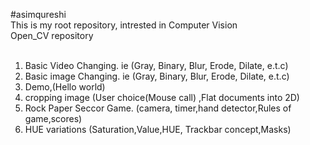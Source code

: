 #asimqureshi
<br>
This is my root repository, intrested in Computer Vision 
<br>
Open_CV repository<br>
<br>
  1. Basic Video Changing. ie (Gray, Binary, Blur, Erode, Dilate, e.t.c)<br>
  2. Basic image Changing. ie (Gray, Binary, Blur, Erode, Dilate, e.t.c)<br>
  3. Demo,(Hello world)<br>
  4. cropping image (User choice(Mouse call) ,Flat documents into 2D)<br>
  5. Rock Paper Seccor Game. (camera, timer,hand detector,Rules of game,scores)<br>
  6. HUE variations (Saturation,Value,HUE, Trackbar concept,Masks)
